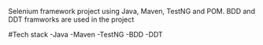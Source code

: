 Selenium framework project using Java, Maven, TestNG and POM.
BDD and DDT framworks are used in the project

#Tech stack
-Java
-Maven
-TestNG
-BDD
-DDT
